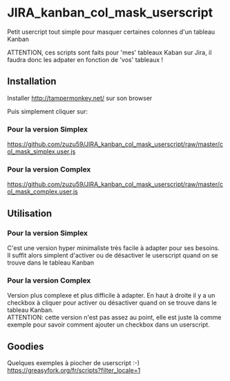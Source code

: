 # JIRA_kanban_col_mask_userscript
Petit usercript tout simple pour masquer certaines colonnes d'un tableau Kanban

ATTENTION, ces scripts sont faits pour 'mes' tableaux Kaban sur Jira, il faudra donc les adpater en fonction de 'vos' tableaux !

## Installation
Installer http://tampermonkey.net/ sur son browser

Puis simplement cliquer sur:

### Pour la version Simplex
https://github.com/zuzu59/JIRA_kanban_col_mask_userscript/raw/master/col_mask_simplex.user.js

### Pour la version Complex
https://github.com/zuzu59/JIRA_kanban_col_mask_userscript/raw/master/col_mask_complex.user.js

## Utilisation

### Pour la version Simplex
C'est une version hyper minimaliste très facile à adapter pour ses besoins.<br>
Il suffit alors simplent d'activer ou de désactiver le userscript quand on se trouve dans le 
tableau Kanban

### Pour la version Complex
Version plus complexe et plus difficile à adapter.
En haut à droite il y a un checkbox à cliquer pour activer ou désactiver quand on se trouve dans le tableau 
Kanban.
<br>
ATTENTION: cette version n'est pas assez au point, elle est juste là comme exemple pour savoir comment ajouter un checkbox dans un userscript.


## Goodies
Quelques exemples à piocher de userscript :-)<br>
https://greasyfork.org/fr/scripts?filter_locale=1

